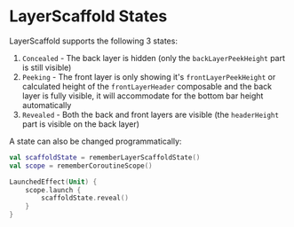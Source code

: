 # LayerScaffold States

LayerScaffold supports the following 3 states:

1. `Concealed` - The back layer is hidden (only the `backLayerPeekHeight` part is still visible)
2. `Peeking` - The front layer is only showing it's `frontLayerPeekHeight` or calculated height of 
   the `frontLayerHeader` composable and the back layer is fully visible, it will accommodate for
   the bottom bar height automatically
3. `Revealed` - Both the back and front layers are visible (the `headerHeight` part is visible on the 
   back layer)

A state can also be changed programmatically:

```kotlin
val scaffoldState = rememberLayerScaffoldState()
val scope = rememberCoroutineScope()

LaunchedEffect(Unit) {
    scope.launch {
        scaffoldState.reveal()
    }
}
```
